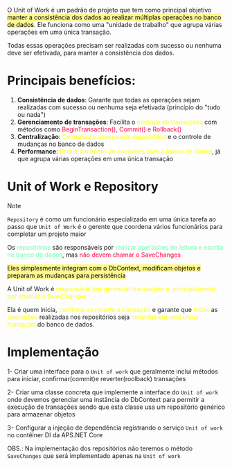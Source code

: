 O Unit of Work é um padrão de projeto que tem como principal objetivo <mark style="background-color: #fff88f; color: black">manter a consistência dos dados ao realizar múltiplas operações no banco de dados</mark>. Ele funciona como uma "unidade de trabalho" que agrupa várias operações em uma única transação.

Todas essas operações precisam ser realizadas com sucesso ou nenhuma deve ser efetivada, para manter a consistência dos dados.


# Principais benefícios:

1. **Consistência de dados**: Garante que todas as operações sejam realizadas com sucesso ou nenhuma seja efetivada (princípio do "tudo ou nada")
2. **Gerenciamento de transações**: Facilita o <span style="color:rgb(255, 255, 0)">controle de transações</span> com métodos como <span style="color:rgb(254, 0, 65)">BeginTransaction(), Commit() e Rollback()</span>
3. **Centralização**: <span style="color:rgb(255, 255, 0)">Centraliza o acesso aos repositórios</span> e o controle de mudanças no banco de dados
4. **Performance**: <span style="color:rgb(255, 255, 0)">Reduz o número de conexões com o banco de dados</span>, já que agrupa várias operações em uma única transação


# Unit of Work e Repository

> [!NOTE]
> `Repository` é como um funcionário especializado em uma única tarefa ao passo que `Unit of Work` é o gerente que coordena vários funcionários para completar um projeto maior

Os <span style="color:rgb(107, 255, 174)">repositórios</span> são responsáveis por <span style="color:rgb(107, 255, 174)">realizar operações de leitura e escrita no banco de dados</span>, mas <span style="color:rgb(254, 0, 65)">não devem chamar o SaveChanges</span>

<mark style="background-color: #fff88f; color: black">Eles simplesmente integram com o DbContext, modificam objetos e preparam as mudanças para persistência</mark>

A Unit of Work é <span style="color:rgb(255, 255, 0)">responsável por gerenciar transações e, principalmente, por chamar o SaveChanges</span>

Ela é quem inicia, <span style="color:rgb(255, 255, 0)">confirma ou reverte a transação</span> e garante que <span style="color:rgb(255, 255, 0)">todas</span> as <span style="color:rgb(255, 255, 0)">operações</span> realizadas nos repositórios seja<span style="color:rgb(255, 255, 0)"> incluídas em uma única transação</span> do banco de dados.

# Implementação

1- Criar uma interface para o `Unit of work` que geralmente inclui métodos para iniciar, confirmar(commit)e  reverter(roolback) transações

2- Criar uma classe concreta que implemente a interface do `Unit of work` onde devemos gerenciar uma instância do DbContext para permitir a execução de transações sendo que esta classe usa um repositório genérico para armazenar objetos

3- Configurar a injeção de dependência registrando o serviço `Unit of work` no contêiner DI da APS.NET Core

OBS.: Na implementação dos repositórios não teremos o método `SaveChanges` que será implementado apenas na `Unit of work`


